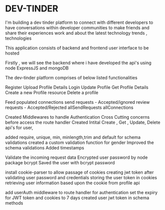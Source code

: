 # DEV-TINDER


I'm building a dev tinder platform to connect with different developers to have 
conversations within developer communities to make friends and share their experiences work and about the latest technology trends , technologies

This application consists of backend and frontend user interface to be hosted

Firstly , we will see the backend where i have developed the api's using node ExpressJS and mongoDB

The dev-tinder platform comprises of below listed functionalities

<!--   INITIAL LOGIN   -->

Register
Upload Profile Details
Login 
Update Profile
Get Profile Details
Create a new Profile resource
Delete a profile

<!-- AFTER LOGIN APIS -->

Feed populated connections
send requests - Accepted/ignored
review requests - Accepted/Rejected
allSendRequests
allConnections

<!--  ADDED MIDDLEWARE AND CREATED ROUTES  -->

Created Middlewares to handle Authentication
Cross Cutting concerns before access the route handler
Created Intital Create , Get , Update, Delete api's for user,

<!-- Explored Schema Types options   -->

added require, unique, min, minlength,trim and default for schema validations
created a  custom validation function for gender
Improved the schema validations
Added timestamps


<!-- Validate Data -->

Validate the incoming request data 
Encrypted user password by node package bcrypt
Saved the user with bcrypt password

<!-- Authentication using JWT token  -->

install cookie-parser to allow passage of cookies
creating jwt token after validating user password and credentials
storing the user token in cookies
retrieving user information based upon the cookie from profile api

<!--  User Authentication  -->

add userAuth middleware to route handler for authentication
set the expiry for JWT token and cookies to 7 days 
created user jwt token in schema methods